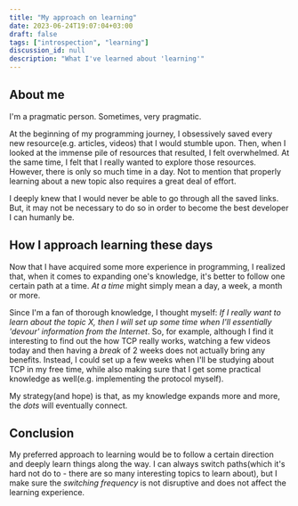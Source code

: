 ```yaml
---
title: "My approach on learning"
date: 2023-06-24T19:07:04+03:00
draft: false
tags: ["introspection", "learning"]
discussion_id: null
description: "What I've learned about 'learning'"
---
```


## About me

I'm a pragmatic person. Sometimes, very pragmatic.

At the beginning of my programming journey, I obsessively saved every new resource(e.g. articles, videos) that I would stumble upon. Then, when I looked at the immense pile of resources that resulted, I felt overwhelmed. At the same time, I felt that I really wanted to explore those resources. However, there is only so much time in a day. Not to mention that properly learning about a new topic also requires a great deal of effort.

I deeply knew that I would never be able to go through all the saved links. But, it may not be necessary to do so in order to become the best developer I can humanly be. 

## How I approach learning these days

Now that I have acquired some more experience in programming, I realized that, when it comes to expanding one's knowledge, it's better to follow one certain path at a time. _At a time_ might simply mean a day, a week, a month or more.

Since I'm a fan of thorough knowledge, I thought myself: _If I really want to learn about the topic X, then I will set up some time when I'll essentially 'devour' information from the Internet_. So, for example, although I find it interesting to find out the how TCP really works, watching a few videos today and then having a _break_ of 2 weeks does not actually bring any benefits. Instead, I could set up a few weeks when I'll be studying about TCP in my free time, while also making sure that I get some practical knowledge as well(e.g. implementing the protocol myself).

My strategy(and hope) is that, as my knowledge expands more and more, the *dots* will eventually connect.

## Conclusion

My preferred approach to learning would be to follow a certain direction and deeply learn things along the way. I can always switch paths(which it's hard not do to - there are so many interesting topics to learn about), but I make sure the _switching frequency_ is not disruptive and does not affect the learning experience.

